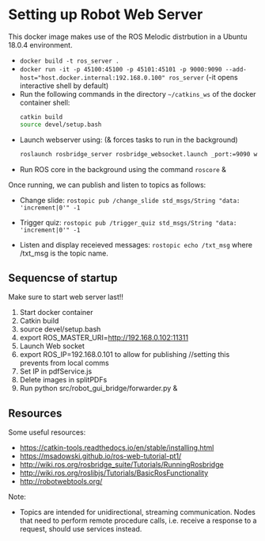 # Setting up Robot Web Server

This docker image makes use of the ROS Melodic distrbution in a Ubuntu 18.0.4 environment.

* `docker build -t ros_server .`
* `docker run -it -p 45100:45100 -p 45101:45101 -p 9000:9090 --add-host="host.docker.internal:192.168.0.100" ros_server`  (-it opens interactive shell by default)
* Run the following commands in the directory `~/catkins_ws` of the docker container shell:
    ```bash
    catkin build
    source devel/setup.bash
    ``` 
* Launch webserver using: (& forces tasks to run in the background)
    ```bash
    roslaunch rosbridge_server rosbridge_websocket.launch _port:=9090 websocket_external_port:=9000 --screen &
    ``` 
* Run ROS core in the background using the command `roscore` &

Once running, we can publish and listen to topics as follows:

* Change slide: `rostopic pub /change_slide std_msgs/String "data: 'increment|0'" -1`

* Trigger quiz: `rostopic pub /trigger_quiz std_msgs/String "data: 'increment|0'" -1`

* Listen and display receieved messages: `rostopic echo /txt_msg` where /txt_msg is the topic name.

## Sequencse of startup

Make sure to start web server last!!

1. Start docker container 
2. Catkin build
3. source devel/setup.bash
4. export ROS_MASTER_URI=http://192.168.0.102:11311
5. Launch Web socket
6. export ROS_IP=192.168.0.101 to allow for publishing //setting this prevents from local comms
7. Set IP in pdfService.js
8. Delete images in splitPDFs
9. Run python src/robot_gui_bridge/forwarder.py &


## Resources

Some useful resources:
* https://catkin-tools.readthedocs.io/en/stable/installing.html
* https://msadowski.github.io/ros-web-tutorial-pt1/
* http://wiki.ros.org/rosbridge_suite/Tutorials/RunningRosbridge
* http://wiki.ros.org/roslibjs/Tutorials/BasicRosFunctionality
* http://robotwebtools.org/

Note:
* Topics are intended for unidirectional, streaming communication. Nodes that need to perform remote procedure calls, i.e. receive a response to a request, should use services instead.




